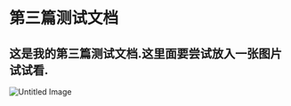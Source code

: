 # 第三篇测试文档

## 这是我的第三篇测试文档.这里面要尝试放入一张图片试试看.

![Untitled Image](http://oc7x2hv7g.bkt.clouddn.com/32598-16e1e0782e9a6080.jpg)




